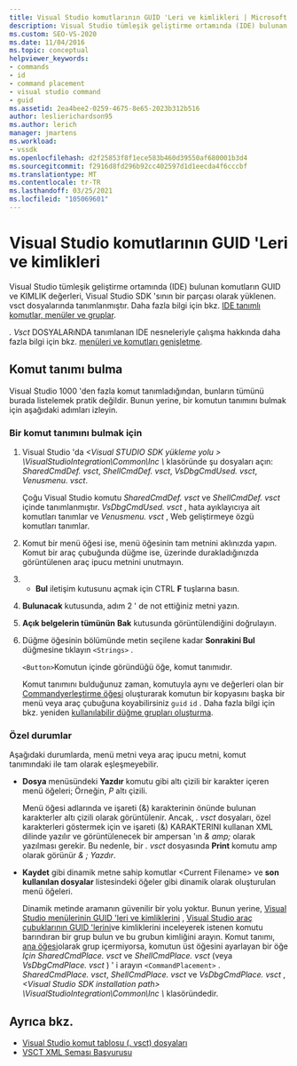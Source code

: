 ```yaml
---
title: Visual Studio komutlarının GUID 'Leri ve kimlikleri | Microsoft Docs
description: Visual Studio tümleşik geliştirme ortamında (IDE) bulunan komutların GUID ve KIMLIK değerlerini bulmayı öğrenin.
ms.custom: SEO-VS-2020
ms.date: 11/04/2016
ms.topic: conceptual
helpviewer_keywords:
- commands
- id
- command placement
- visual studio command
- guid
ms.assetid: 2ea4bee2-0259-4675-8e65-2023b312b516
author: leslierichardson95
ms.author: lerich
manager: jmartens
ms.workload:
- vssdk
ms.openlocfilehash: d2f25853f8f1ece583b460d39550af680001b3d4
ms.sourcegitcommit: f2916d8fd296b92cc402597d1d1eecda4f6cccbf
ms.translationtype: MT
ms.contentlocale: tr-TR
ms.lasthandoff: 03/25/2021
ms.locfileid: "105069601"
---
```

# <a name="guids-and-ids-of-visual-studio-commands"></a>Visual Studio komutlarının GUID 'Leri ve kimlikleri
Visual Studio tümleşik geliştirme ortamında (IDE) bulunan komutların GUID ve KIMLIK değerleri, Visual Studio SDK 'sının bir parçası olarak yüklenen. vsct dosyalarında tanımlanmıştır. Daha fazla bilgi için bkz. [IDE tanımlı komutlar, menüler ve gruplar](../../extensibility/internals/ide-defined-commands-menus-and-groups.md).

 *. Vsct* DOSYALARıNDA tanımlanan IDE nesneleriyle çalışma hakkında daha fazla bilgi için bkz. [menüleri ve komutları genişletme](../../extensibility/extending-menus-and-commands.md).

## <a name="find-a-command-definition"></a>Komut tanımı bulma
 Visual Studio 1000 'den fazla komut tanımladığından, bunların tümünü burada listelemek pratik değildir. Bunun yerine, bir komutun tanımını bulmak için aşağıdaki adımları izleyin.

### <a name="to-locate-a-command-definition"></a>Bir komut tanımını bulmak için

1. Visual Studio 'da *<Visual STUDIO SDK yükleme yolu \> \VisualStudioIntegration\Common\Inc \\* klasöründe şu dosyaları açın: *SharedCmdDef. vsct*, *ShellCmdDef. vsct*, *VsDbgCmdUsed. vsct*, *Venusmenu. vsct*.

    Çoğu Visual Studio komutu *SharedCmdDef. vsct* ve *ShellCmdDef. vsct* içinde tanımlanmıştır. *VsDbgCmdUsed. vsct* , hata ayıklayıcıya ait komutları tanımlar ve *Venusmenu. vsct* , Web geliştirmeye özgü komutları tanımlar.

2. Komut bir menü öğesi ise, menü öğesinin tam metnini aklınızda yapın. Komut bir araç çubuğunda düğme ise, üzerinde durakladığınızda görüntülenen araç ipucu metnini unutmayın.

3.  + **Bul** iletişim kutusunu açmak için CTRL **F** tuşlarına basın.

4. **Bulunacak** kutusunda, adım 2 ' de not ettiğiniz metni yazın.

5. **Açık belgelerin tümünün** **Bak** kutusunda görüntülendiğini doğrulayın.

6. Düğme öğesinin bölümünde metin seçilene kadar **Sonrakini Bul** düğmesine tıklayın `<Strings>` . [](../../extensibility/button-element.md)

    `<Button>`Komutun içinde göründüğü öğe, komut tanımıdır.

   Komut tanımını bulduğunuz zaman, komutuyla aynı ve değerleri olan bir [Commandyerleştirme öğesi](../../extensibility/commandplacement-element.md) oluşturarak komutun bir kopyasını başka bir menü veya araç çubuğuna koyabilirsiniz `guid` `id` . Daha fazla bilgi için bkz. yeniden [kullanılabilir düğme grupları oluşturma](../../extensibility/creating-reusable-groups-of-buttons.md).

### <a name="special-cases"></a>Özel durumlar
 Aşağıdaki durumlarda, menü metni veya araç ipucu metni, komut tanımındaki ile tam olarak eşleşmeyebilir.

- **Dosya** menüsündeki **Yazdır** komutu gibi altı çizili bir karakter içeren menü öğeleri; Örneğin, *P* altı çizili.

     Menü öğesi adlarında ve işareti (&) karakterinin önünde bulunan karakterler altı çizili olarak görüntülenir. Ancak, *. vsct* dosyaları, özel karakterleri göstermek için ve işareti (&) KARAKTERINI kullanan XML dilinde yazılır ve görüntülenecek bir ampersan 'ın *&amp; amp;* olarak yazılması gerekir. Bu nedenle, bir *. vsct* dosyasında **Print** komutu amp olarak görünür *&amp; ; Yazdır*.

- **Kaydet** gibi dinamik metne sahip komutlar \<Current Filename\> ve **son kullanılan dosyalar** listesindeki öğeler gibi dinamik olarak oluşturulan menü öğeleri.

     Dinamik metinde aramanın güvenilir bir yolu yoktur. Bunun yerine, [Visual Studio menülerinin GUID 'leri ve kimliklerini](../../extensibility/internals/guids-and-ids-of-visual-studio-menus.md) , [Visual Studio araç çubuklarının GUID 'lerini](../../extensibility/internals/guids-and-ids-of-visual-studio-toolbars.md)ve kimliklerini inceleyerek istenen komutu barındıran bir grup bulun ve bu grubun kimliğini arayın. Komut tanımı, [ana öğesi](../../extensibility/parent-element.md)olarak grup içermiyorsa, komutun üst öğesini ayarlayan bir öğe *Için SharedCmdPlace. vsct* ve *ShellCmdPlace. vsct* (veya *VsDbgCmdPlace. vsct* ) ' i arayın `<CommandPlacement>` . *SharedCmdPlace. vsct*, *ShellCmdPlace. vsct* ve *VsDbgCmdPlace. vsct* , *\<Visual Studio SDK installation path\> \VisualStudioIntegration\Common\Inc \\* klasöründedir.

## <a name="see-also"></a>Ayrıca bkz.

- [Visual Studio komut tablosu (. vsct) dosyaları](../../extensibility/internals/visual-studio-command-table-dot-vsct-files.md)
- [VSCT XML Şeması Başvurusu](../../extensibility/vsct-xml-schema-reference.md)
